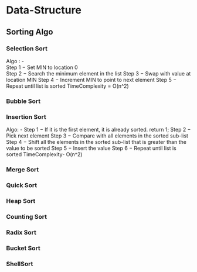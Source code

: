 # Data-Structure
## Sorting Algo
### Selection Sort
Algo : - <br />
Step 1 − Set MIN to location 0 <br />
Step 2 − Search the minimum element in the list
Step 3 − Swap with value at location MIN
Step 4 − Increment MIN to point to next element
Step 5 − Repeat until list is sorted
TimeComplexity = O(n^2)
### Bubble Sort
### Insertion Sort
Algo: -
Step 1 − If it is the first element, it is already sorted. return 1;
Step 2 − Pick next element
Step 3 − Compare with all elements in the sorted sub-list
Step 4 − Shift all the elements in the sorted sub-list that is greater than the 
value to be sorted
Step 5 − Insert the value
Step 6 − Repeat until list is sorted
TimeComplexity- O(n^2)
### Merge Sort
### Quick Sort 
### Heap Sort
### Counting Sort
### Radix Sort 
### Bucket Sort
### ShellSort

